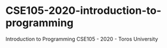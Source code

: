 # CSE105-2020-introduction-to-programming
Introduction to Programming CSE105 - 2020 - Toros University
